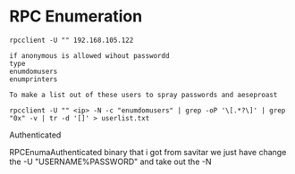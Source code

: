 # RPC Enumeration



```
rpcclient -U "" 192.168.105.122

if anonymous is allowed wihout passwordd
type 
enumdomusers
enumprinters

To make a list out of these users to spray passwords and aeseproast

rpcclient -U "" <ip> -N -c "enumdomusers" | grep -oP '\[.*?\]' | grep "0x" -v | tr -d '[]' > userlist.txt
```

Authenticated&#x20;

RPCEnumaAuthenticated binary that i got from savitar we just have change the -U "USERNAME%PASSWORD" and take out the -N&#x20;
